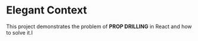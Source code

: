 # Elegant Context

This project demonstrates the problem of <b>PROP DRILLING</b> in React and how to solve it.l